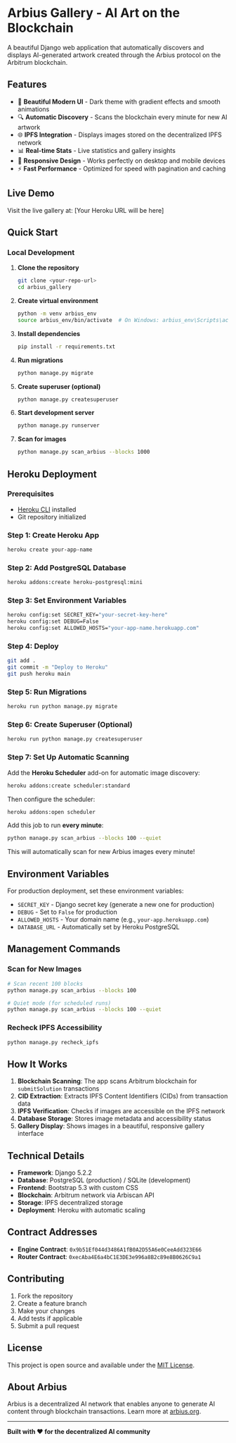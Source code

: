 # Arbius Gallery - AI Art on the Blockchain

A beautiful Django web application that automatically discovers and displays AI-generated artwork created through the Arbius protocol on the Arbitrum blockchain.

## Features

- 🎨 **Beautiful Modern UI** - Dark theme with gradient effects and smooth animations
- 🔍 **Automatic Discovery** - Scans the blockchain every minute for new AI artwork
- 🌐 **IPFS Integration** - Displays images stored on the decentralized IPFS network
- 📊 **Real-time Stats** - Live statistics and gallery insights
- 📱 **Responsive Design** - Works perfectly on desktop and mobile devices
- ⚡ **Fast Performance** - Optimized for speed with pagination and caching

## Live Demo

Visit the live gallery at: [Your Heroku URL will be here]

## Quick Start

### Local Development

1. **Clone the repository**
   ```bash
   git clone <your-repo-url>
   cd arbius_gallery
   ```

2. **Create virtual environment**
   ```bash
   python -m venv arbius_env
   source arbius_env/bin/activate  # On Windows: arbius_env\Scripts\activate
   ```

3. **Install dependencies**
   ```bash
   pip install -r requirements.txt
   ```

4. **Run migrations**
   ```bash
   python manage.py migrate
   ```

5. **Create superuser (optional)**
   ```bash
   python manage.py createsuperuser
   ```

6. **Start development server**
   ```bash
   python manage.py runserver
   ```

7. **Scan for images**
   ```bash
   python manage.py scan_arbius --blocks 1000
   ```

## Heroku Deployment

### Prerequisites
- [Heroku CLI](https://devcenter.heroku.com/articles/heroku-cli) installed
- Git repository initialized

### Step 1: Create Heroku App
```bash
heroku create your-app-name
```

### Step 2: Add PostgreSQL Database
```bash
heroku addons:create heroku-postgresql:mini
```

### Step 3: Set Environment Variables
```bash
heroku config:set SECRET_KEY="your-secret-key-here"
heroku config:set DEBUG=False
heroku config:set ALLOWED_HOSTS="your-app-name.herokuapp.com"
```

### Step 4: Deploy
```bash
git add .
git commit -m "Deploy to Heroku"
git push heroku main
```

### Step 5: Run Migrations
```bash
heroku run python manage.py migrate
```

### Step 6: Create Superuser (Optional)
```bash
heroku run python manage.py createsuperuser
```

### Step 7: Set Up Automatic Scanning

Add the **Heroku Scheduler** add-on for automatic image discovery:

```bash
heroku addons:create scheduler:standard
```

Then configure the scheduler:
```bash
heroku addons:open scheduler
```

Add this job to run **every minute**:
```bash
python manage.py scan_arbius --blocks 100 --quiet
```

This will automatically scan for new Arbius images every minute!

## Environment Variables

For production deployment, set these environment variables:

- `SECRET_KEY` - Django secret key (generate a new one for production)
- `DEBUG` - Set to `False` for production
- `ALLOWED_HOSTS` - Your domain name (e.g., `your-app.herokuapp.com`)
- `DATABASE_URL` - Automatically set by Heroku PostgreSQL

## Management Commands

### Scan for New Images
```bash
# Scan recent 100 blocks
python manage.py scan_arbius --blocks 100

# Quiet mode (for scheduled runs)
python manage.py scan_arbius --blocks 100 --quiet
```

### Recheck IPFS Accessibility
```bash
python manage.py recheck_ipfs
```

## How It Works

1. **Blockchain Scanning**: The app scans Arbitrum blockchain for `submitSolution` transactions
2. **CID Extraction**: Extracts IPFS Content Identifiers (CIDs) from transaction data
3. **IPFS Verification**: Checks if images are accessible on the IPFS network
4. **Database Storage**: Stores image metadata and accessibility status
5. **Gallery Display**: Shows images in a beautiful, responsive gallery interface

## Technical Details

- **Framework**: Django 5.2.2
- **Database**: PostgreSQL (production) / SQLite (development)
- **Frontend**: Bootstrap 5.3 with custom CSS
- **Blockchain**: Arbitrum network via Arbiscan API
- **Storage**: IPFS decentralized storage
- **Deployment**: Heroku with automatic scaling

## Contract Addresses

- **Engine Contract**: `0x9b51Ef044d3486A1fB0A2D55A6e0CeeAdd323E66`
- **Router Contract**: `0xecAba4E6a4bC1E3DE3e996a8B2c89e8B0626C9a1`

## Contributing

1. Fork the repository
2. Create a feature branch
3. Make your changes
4. Add tests if applicable
5. Submit a pull request

## License

This project is open source and available under the [MIT License](LICENSE).

## About Arbius

Arbius is a decentralized AI network that enables anyone to generate AI content through blockchain transactions. Learn more at [arbius.org](https://arbius.org).

---

**Built with ❤️ for the decentralized AI community** 